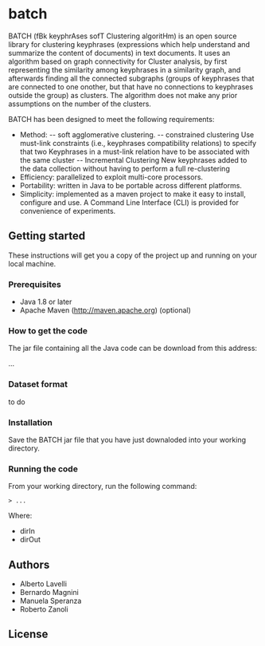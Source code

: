 # batch

BATCH (fBk keyphrAses sofT Clustering algoritHm) is an open source library for clustering keyphrases (expressions which help understand and summarize the content of documents) in text documents. It uses an algorithm based on graph connectivity for Cluster analysis, by first representing the similarity among keyphrases in a similarity graph, and afterwards finding all the connected subgraphs (groups of keyphrases that are connected to one onother, but that have no connections to keyphrases outside the group) as clusters. The algorithm does not make any prior assumptions on the number of the clusters.

BATCH has been designed to meet the following requirements:

- Method: 
  -- soft agglomerative clustering.
-- constrained clustering
Use must-link constraints (i.e., keyphrases compatibility relations) to specify that two Keyphrases in a must-link relation have to be associated with the same cluster
-- Incremental Clustering New keyphrases added to the data collection without having to perform a full re-clustering
- Efficiency: parallelized to exploit multi-core processors. 
- Portability: written in Java to be portable across different platforms.
- Simplicity:  implemented as a maven project to make it easy to install, configure and use. A Command Line Interface (CLI) is provided for convenience of experiments.



## Getting started

These instructions will get you a copy of the project up and running on your local machine.

### Prerequisites

- Java 1.8 or later
- Apache Maven (http://maven.apache.org) (optional)

### How to get the code

The jar file containing all the Java code can be download from this address: 

...


### Dataset format
to do

### Installation

Save the BATCH jar file that you have just downaloded into your working directory.

### Running the code

From your working directory, run the following command:

```> ...```

Where: 
- dirIn
- dirOut


## Authors

- Alberto Lavelli
- Bernardo Magnini
- Manuela Speranza
- Roberto Zanoli

## License


